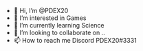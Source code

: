 - 👋 Hi, I’m @PDEX20
- 👀 I’m interested in Games
- 🌱 I’m currently learning Science
- 💞️ I’m looking to collaborate on ..
- 📫 How to reach me Discord PDEX20#3331

<!---
PDEX20/PDEX20 is a ✨ special ✨ repository because its `README.md` (this file) appears on your GitHub profile.
You can click the Preview link to take a look at your changes.
--->
